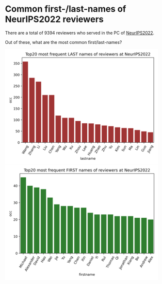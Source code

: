 # Common first-/last-names of NeurIPS2022 reviewers
There are a total of 9394 reviewers who served in the PC of [NeurIPS2022](https://neurips.cc/Conferences/2022/ProgramCommittee).

Out of these, what are the most common first/last-names?


![image info](https://github.com/hihey54/neurips2022_reviewers/blob/main/code/top20-lastnames.png)
![image info](https://github.com/hihey54/neurips2022_reviewers/blob/main/code/top20-firstnames.png)


